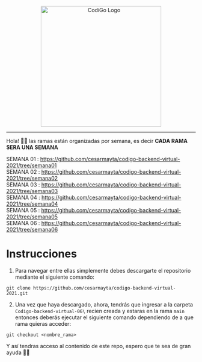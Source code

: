 <p align="center">
  <a href="https://www.tecsup.edu.pe/desarrolloweb/" target="blank"><img src="https://www.tecsup.edu.pe/desarrolloweb/img/logo-cod.svg" width="320" alt="CodiGo Logo" /></a>
</p>

---

Hola! 👋🏻 las ramas están organizadas por semana, es decir **CADA RAMA SERA UNA SEMANA**

SEMANA 01 : https://github.com/cesarmayta/codigo-backend-virtual-2021/tree/semana01</br>
SEMANA 02 : https://github.com/cesarmayta/codigo-backend-virtual-2021/tree/semana02</br>
SEMANA 03 : https://github.com/cesarmayta/codigo-backend-virtual-2021/tree/semana03</br>
SEMANA 04 : https://github.com/cesarmayta/codigo-backend-virtual-2021/tree/semana04</br>
SEMANA 05 : https://github.com/cesarmayta/codigo-backend-virtual-2021/tree/semana05</br>
SEMANA 06 : https://github.com/cesarmayta/codigo-backend-virtual-2021/tree/semana06</br>

# Instrucciones

1. Para navegar entre ellas simplemente debes descargarte el repositorio mediante el siguiente comando:

```
git clone https://github.com/cesarmayta/codigo-backend-virtual-2021.git
```

2. Una vez que haya descargado, ahora, tendrás que ingresar a la carpeta `Codigo-backend-virtual-06\` recien creada y estaras en la rama `main` entonces deberás ejecutar el siguiente comando dependiendo de a que rama quieras acceder:

```
git checkout <nombre_rama>
```

Y así tendras acceso al contenido de este repo, espero que te sea de gran ayuda 🙌🏻
